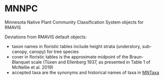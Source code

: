 # MNNPC
Minnesota Native Plant Community Classification System objects for RMAVIS  

Deviations from RMAVIS default objects:  
- taxon names in floristic tables include height strata (understory, sub-canopy, canopy) for tree species  
- cover in floristic tables is the approximate midpoint of the Braun-Blanquet scale (Tüxen and Ellenberg 1937, as presented in Table 1 of McNellie et al. 2019)  
- accepted taxa are the synonyms and historical names of taxa in [MNTaxa](https://www.dnr.state.mn.us/eco/mbs/plant-lists.html)    

